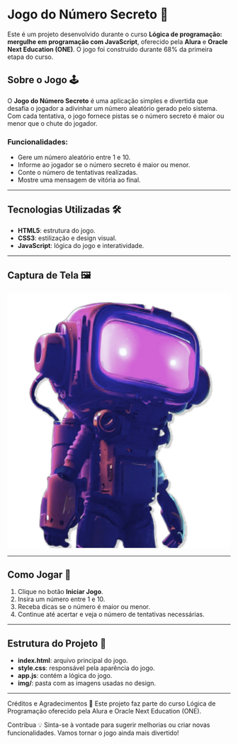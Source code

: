 # Jogo do Número Secreto 🎲

Este é um projeto desenvolvido durante o curso **Lógica de programação: mergulhe em programação com JavaScript**, oferecido pela **Alura** e **Oracle Next Education (ONE)**. O jogo foi construído durante 68% da primeira etapa do curso.

## Sobre o Jogo 🕹️

O **Jogo do Número Secreto** é uma aplicação simples e divertida que desafia o jogador a adivinhar um número aleatório gerado pelo sistema. Com cada tentativa, o jogo fornece pistas se o número secreto é maior ou menor que o chute do jogador.

### Funcionalidades:
- Gere um número aleatório entre 1 e 10.
- Informe ao jogador se o número secreto é maior ou menor.
- Conte o número de tentativas realizadas.
- Mostre uma mensagem de vitória ao final.

---

## Tecnologias Utilizadas 🛠️
- **HTML5**: estrutura do jogo.
- **CSS3**: estilização e design visual.
- **JavaScript**: lógica do jogo e interatividade.

---

## Captura de Tela 🖼️
![Jogo do Número Secreto](img/robot.png)

---

## Como Jogar 📖
1. Clique no botão **Iniciar Jogo**.
2. Insira um número entre 1 e 10.
3. Receba dicas se o número é maior ou menor.
4. Continue até acertar e veja o número de tentativas necessárias.

---

## Estrutura do Projeto 📂
- **index.html**: arquivo principal do jogo.
- **style.css**: responsável pela aparência do jogo.
- **app.js**: contém a lógica do jogo.
- **img/**: pasta com as imagens usadas no design.

---

Créditos e Agradecimentos 🙌
Este projeto faz parte do curso Lógica de Programação oferecido pela Alura e Oracle Next Education (ONE).

Contribua 💡
Sinta-se à vontade para sugerir melhorias ou criar novas funcionalidades. Vamos tornar o jogo ainda mais divertido!
